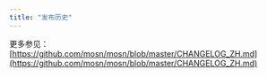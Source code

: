 ```yaml
---
title: "发布历史"
---
```


更多参见：[https://github.com/mosn/mosn/blob/master/CHANGELOG_ZH.md](https://github.com/mosn/mosn/blob/master/CHANGELOG_ZH.md)
